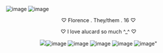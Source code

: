 ![image](https://64.media.tumblr.com/94615a3524385661ec64fb484a834ed6/9e2d3a13fd89ce49-96/s540x810/9c394f350c239d58e9bfea8bb101b872eb47257b.gifv)
![image](https://64.media.tumblr.com/07cdeb4131c0c7cb6f612870aeab6dd5/7e1169643b056408-da/s2048x3072/50f3fd1378dc9d3fff8e5a5f11d97622358049e0.pnj)

<p align="center">♡ Florence . They/them . 16 ♡</p>
<p align="center">♡ I love alucard so much ^_^ ♡</p>

  
<p align="center"><img src="https://64.media.tumblr.com/c61fa8c556e8052887fa97122d3834d9/d9f33559b7d76b91-f2/s100x200/e9637adfa1fc0c4573d6f09c889e81fe288bf446.gif"

![image](https://64.media.tumblr.com/447c9967884b369047a0df9bd1b390c9/tumblr_pwtcyvr4Kh1xbgu08o1_100.pnj) ![image](https://64.media.tumblr.com/f79e68e4548786c1395dcba27ef1c36a/tumblr_pwtcyvr4Kh1xbgu08o2_100.pnj) 
![image](https://images-wixmp-ed30a86b8c4ca887773594c2.wixmp.com/f/6e25b278-e53c-4c5b-a853-e317f119a16d/d5snaum-53cc5ca8-f94f-43cf-abc6-5d6a3948d25c.png/v1/fill/w_99,h_56,q_80,strp/stamp__alucard_love_by_gypsy_rae_d5snaum-fullview.jpg?token=eyJ0eXAiOiJKV1QiLCJhbGciOiJIUzI1NiJ9.eyJzdWIiOiJ1cm46YXBwOjdlMGQxODg5ODIyNjQzNzNhNWYwZDQxNWVhMGQyNmUwIiwiaXNzIjoidXJuOmFwcDo3ZTBkMTg4OTgyMjY0MzczYTVmMGQ0MTVlYTBkMjZlMCIsIm9iaiI6W1t7ImhlaWdodCI6Ijw9NTYiLCJwYXRoIjoiXC9mXC82ZTI1YjI3OC1lNTNjLTRjNWItYTg1My1lMzE3ZjExOWExNmRcL2Q1c25hdW0tNTNjYzVjYTgtZjk0Zi00M2NmLWFiYzYtNWQ2YTM5NDhkMjVjLnBuZyIsIndpZHRoIjoiPD05OSJ9XV0sImF1ZCI6WyJ1cm46c2VydmljZTppbWFnZS5vcGVyYXRpb25zIl19.iLPuf_YPiMWBXoXfYI6VFIYHAK5naSvEGhcKbmGpRBM) ![image](https://images-wixmp-ed30a86b8c4ca887773594c2.wixmp.com/f/6e25b278-e53c-4c5b-a853-e317f119a16d/d5swxug-aa0834bd-f81b-4ba2-a8c6-992c907027c7.png/v1/fill/w_99,h_56,q_80,strp/stamp__alucard__sparklycard__by_gypsy_rae_d5swxug-fullview.jpg?token=eyJ0eXAiOiJKV1QiLCJhbGciOiJIUzI1NiJ9.eyJzdWIiOiJ1cm46YXBwOjdlMGQxODg5ODIyNjQzNzNhNWYwZDQxNWVhMGQyNmUwIiwiaXNzIjoidXJuOmFwcDo3ZTBkMTg4OTgyMjY0MzczYTVmMGQ0MTVlYTBkMjZlMCIsIm9iaiI6W1t7ImhlaWdodCI6Ijw9NTYiLCJwYXRoIjoiXC9mXC82ZTI1YjI3OC1lNTNjLTRjNWItYTg1My1lMzE3ZjExOWExNmRcL2Q1c3d4dWctYWEwODM0YmQtZjgxYi00YmEyLWE4YzYtOTkyYzkwNzAyN2M3LnBuZyIsIndpZHRoIjoiPD05OSJ9XV0sImF1ZCI6WyJ1cm46c2VydmljZTppbWFnZS5vcGVyYXRpb25zIl19.vNFwyoBLCpzYXG_o2BDooIe9x-dlKkgDP3Ivd0lYpho) ![image](https://images-wixmp-ed30a86b8c4ca887773594c2.wixmp.com/f/6e25b278-e53c-4c5b-a853-e317f119a16d/d5snfze-69c21c9e-b904-488f-82f1-3549ee58bd75.png/v1/fill/w_99,h_56,q_80,strp/stamp__alucard_fan_by_gypsy_rae_d5snfze-fullview.jpg?token=eyJ0eXAiOiJKV1QiLCJhbGciOiJIUzI1NiJ9.eyJzdWIiOiJ1cm46YXBwOjdlMGQxODg5ODIyNjQzNzNhNWYwZDQxNWVhMGQyNmUwIiwiaXNzIjoidXJuOmFwcDo3ZTBkMTg4OTgyMjY0MzczYTVmMGQ0MTVlYTBkMjZlMCIsIm9iaiI6W1t7ImhlaWdodCI6Ijw9NTYiLCJwYXRoIjoiXC9mXC82ZTI1YjI3OC1lNTNjLTRjNWItYTg1My1lMzE3ZjExOWExNmRcL2Q1c25memUtNjljMjFjOWUtYjkwNC00ODhmLTgyZjEtMzU0OWVlNThiZDc1LnBuZyIsIndpZHRoIjoiPD05OSJ9XV0sImF1ZCI6WyJ1cm46c2VydmljZTppbWFnZS5vcGVyYXRpb25zIl19.mmXaU2zVqit16w77i3aZCAv8HH0vXdPIZE9GgXNWSWo)" 
